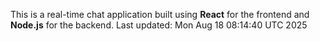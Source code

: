 This is a real-time chat application built using **React** for the frontend and **Node.js** for the backend.
Last updated: Mon Aug 18 08:14:40 UTC 2025
